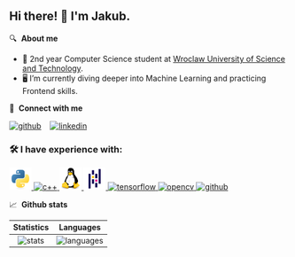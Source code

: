 ## Hi there! 👋 I'm Jakub.

🔍 &nbsp;**About me**

- 🔭 2nd year Computer Science student at [Wroclaw University of Science and Technology](https://pwr.edu.pl/en/).
- 🖥️ I’m currently diving deeper into Machine Learning and practicing Frontend skills.

🔗 &nbsp;**Connect with me**
<p>
<a href="https://github.com/mrkubul" target="blank"><img align="center" src="https://raw.githubusercontent.com/rahuldkjain/github-profile-readme-generator/master/src/images/icons/Social/github.svg" alt="github" height="40" width="40" /></a>
&nbsp&nbsp&nbsp<a href="https://linkedin.com/in/jakub-dryka" target="blank"><img align="center" src="https://raw.githubusercontent.com/rahuldkjain/github-profile-readme-generator/master/src/images/icons/Social/linked-in-alt.svg" alt="linkedin" height="40" width="40" /></a>


### 🛠️&nbsp;I have experience with:
<p align="left">
<a href="https://www.python.org" target="_blank" rel="noreferrer"> <img src="https://raw.githubusercontent.com/devicons/devicon/master/icons/python/python-original.svg" alt="python" width="40" height="40"/> </a>
<a href="" target="_blank" rel="noreferrer"> <img src="https://raw.githubusercontent.com/jmnote/z-icons/master/svg/cpp.svg" alt="c++" width="40" height="40"/> </a>
  <a href="https://www.linux.org/" target="_blank" rel="noreferrer"> <img src="https://raw.githubusercontent.com/devicons/devicon/master/icons/linux/linux-original.svg" alt="linux" width="40" height="40"/> </a>
        <a href="https://pandas.pydata.org/" target="_blank" rel="noreferrer"> <img src="https://raw.githubusercontent.com/devicons/devicon/2ae2a900d2f041da66e950e4d48052658d850630/icons/pandas/pandas-original.svg" alt="pandas" width="40" height="40"/> </a>
        <a href="https://www.tensorflow.org" target="_blank" rel="noreferrer"> <img src="https://www.vectorlogo.zone/logos/tensorflow/tensorflow-icon.svg" alt="tensorflow" width="40" height="40"/> </a>
        <a href="https://opencv.org/" target="_blank" rel="noreferrer"> <img src="https://www.vectorlogo.zone/logos/opencv/opencv-icon.svg" alt="opencv" width="40" height="40"/> </a>
        <a href="" target="_blank" rel="noreferrer"> <img src="https://raw.githubusercontent.com/jmnote/z-icons/master/svg/git.svg" alt="github" width="40" height="40"/> </a>
  
</p>

📈 &nbsp;**Github stats**
<p>

|Statistics             |Languages              |
|:---------------------:|:---------------------:|
|![stats][stats]        |![languages][languages]|

[stats]: https://github-readme-streak-stats.herokuapp.com/?user=mrkubul&theme=radical

[languages]: https://github-readme-stats.vercel.app/api/top-langs/?username=mrkubul&show_icons=true&exclude_repo=mnist-playground,find-the-nose&theme=radical
